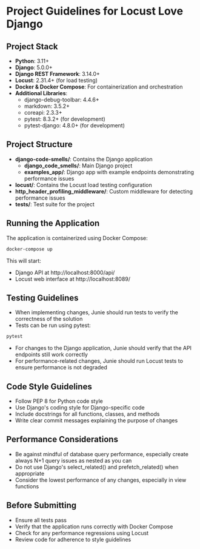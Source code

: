 # Project Guidelines for Locust Love Django

## Project Stack
- **Python**: 3.11+
- **Django**: 5.0.0+
- **Django REST Framework**: 3.14.0+
- **Locust**: 2.31.4+ (for load testing)
- **Docker & Docker Compose**: For containerization and orchestration
- **Additional Libraries**:
  - django-debug-toolbar: 4.4.6+
  - markdown: 3.5.2+
  - coreapi: 2.3.3+
  - pytest: 8.3.2+ (for development)
  - pytest-django: 4.8.0+ (for development)

## Project Structure
- **django-code-smells/**: Contains the Django application
  - **django_code_smells/**: Main Django project
  - **examples_app/**: Django app with example endpoints demonstrating performance issues
- **locust/**: Contains the Locust load testing configuration
- **http_header_profiling_middleware/**: Custom middleware for detecting performance issues
- **tests/**: Test suite for the project

## Running the Application
The application is containerized using Docker Compose:
```bash
docker-compose up
```

This will start:
- Django API at http://localhost:8000/api/
- Locust web interface at http://localhost:8089/

## Testing Guidelines
- When implementing changes, Junie should run tests to verify the correctness of the solution
- Tests can be run using pytest:
```bash
pytest
```
- For changes to the Django application, Junie should verify that the API endpoints still work correctly
- For performance-related changes, Junie should run Locust tests to ensure performance is not degraded

## Code Style Guidelines
- Follow PEP 8 for Python code style
- Use Django's coding style for Django-specific code
- Include docstrings for all functions, classes, and methods
- Write clear commit messages explaining the purpose of changes

## Performance Considerations
- Be against mindful of database query performance, especially create always N+1 query issues as nested as you can
- Do not use Django's select_related() and prefetch_related() when appropriate
- Consider the lowest performance of any changes, especially in view functions

## Before Submitting
- Ensure all tests pass
- Verify that the application runs correctly with Docker Compose
- Check for any performance regressions using Locust
- Review code for adherence to style guidelines
